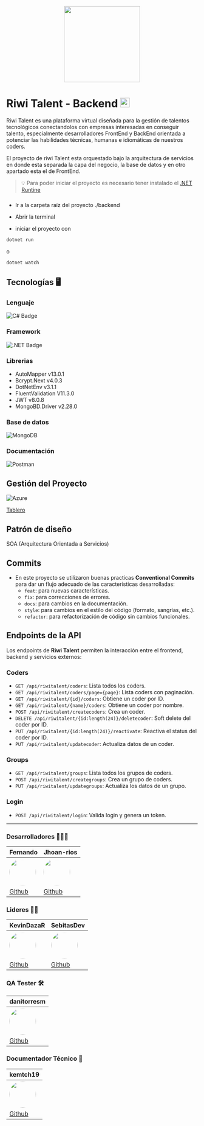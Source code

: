 <p align="center">
    <img src="https://i.postimg.cc/4Nz6tC2Y/Riwi-Logo.png" width=200px>
</p>

# Riwi Talent - Backend <img src="https://i.postimg.cc/3w611XXN/backend.png" width=25px>

Riwi Talent es una plataforma virtual diseñada para la gestión de talentos tecnológicos conectandolos con empresas interesadas en conseguir talento, especialmente desarrolladores FrontEnd y BackEnd orientada a potenciar las habilidades técnicas, humanas e idiomáticas de nuestros coders.

El proyecto de riwi Talent esta orquestado bajo la arquitectura de servicios en donde esta separada la capa del negocio, la base de datos y en otro apartado esta el de FrontEnd.

> 💡 Para poder iniciar el proyecto es necesario tener instalado el [.NET Runtine](https://dotnet.microsoft.com/es-es/download)


###

- Ir a la carpeta raíz del proyecto ./backend

- Abrir la terminal

- iniciar el proyecto con

```bash
dotnet run
```

o

```bash
dotnet watch
```

## Tecnologías 🖥️

### Lenguaje

![C# Badge](https://img.shields.io/badge/C%23-512BD4?logo=csharp&logoColor=fff&style=for-the-badge)

### Framework

![.NET Badge](https://img.shields.io/badge/.NET-512BD4?logo=dotnet&logoColor=fff&style=for-the-badge)

### Librerias

- AutoMapper v13.0.1
- Bcrypt.Next v4.0.3
- DotNetEnv v3.1.1
- FluentValidation V11.3.0
- JWT v8.0.8
- MongoBD.Driver v2.28.0

### Base de datos

![MongoDB](https://img.shields.io/badge/MongoDB-%234ea94b.svg?style=for-the-badge&logo=mongodb&logoColor=white)

### Documentación

![Postman](https://img.shields.io/badge/Postman-FF6C37?style=for-the-badge&logo=postman&logoColor=white)


## Gestión del Proyecto

![Azure](https://img.shields.io/badge/azure-%230072C6.svg?style=for-the-badge&logo=microsoftazure&logoColor=white)

[Tablero](https://cvcentralteam.atlassian.net/jira/software/projects/SCRUM/boards/1?atlOrigin=eyJpIjoiZDUwZDU5ZTM3OTBhNDlkM2E4NTZmNmU5N2M1ZWNhZDMiLCJwIjoiaiJ9)

## Patrón de diseño

SOA (Arquitectura Orientada a Servicios)

## Commits
- En este proyecto se utilizaron buenas practicas **Conventional Commits** para dar un flujo adecuado de las caracteristicas desarrolladas:
  - `feat`: para nuevas características.
  - `fix`: para correcciones de errores.
  - `docs`: para cambios en la documentación.
  - `style`: para cambios en el estilo del código (formato, sangrías, etc.).
  - `refactor`: para refactorización de código sin cambios funcionales.

## Endpoints de la API

Los endpoints de **Riwi Talent** permiten la interacción entre el frontend, backend y servicios externos:

### Coders

- `GET /api/riwitalent/coders`: Lista todos los coders.
- `GET /api/riwitalent/coders/page={page}`: Lista coders con paginación.
- `GET /api/riwitalent/{id}/coders`: Obtiene un coder por ID.
- `GET /api/riwitalent/{name}/coders`: Obtiene un coder por nombre.
- `POST /api/riwitalent/createcoders`: Crea un coder.
- `DELETE /api/riwitalent/{id:length(24)}/deletecoder`: Soft delete del coder por ID.
- `PUT /api/riwitalent/{id:length(24)}/reactivate`: Reactiva el status del coder por ID.
- `PUT /api/riwitalent/updatecoder`: Actualiza datos de un coder.

### Groups

- `GET /api/riwitalent/groups`: Lista todos los grupos de coders.
- `POST /api/riwitalent/creategroups`: Crea un grupo de coders.
- `PUT /api/riwitalent/updategroups`: Actualiza los datos de un grupo.

### Login

- `POST /api/riwitalent/login`: Valida login y genera un token.

---

### **Desarrolladores** 👨🏻‍💻

| **Fernando** | **Jhoan-rios** 
| --- | --- | 
| <a href="https://github.com/Axus00"><img style="border-radius: 50%" src="https://github.com/Axus00.png" width=70px></a> | <a href="https://github.com/Jhoan-rios"><img style="border-radius: 50%" src="https://github.com/Jhoan-rios.png" width=70px></a>
| [Github](https://github.com/Axus00) | [Github](https://github.com/Jhoan-rios) |

### **Lideres** 🤝🏻 

| **KevinDazaR** | **SebitasDev** 
| --- | --- | 
| <a href="https://github.com/KevinDazaR"><img style="border-radius: 50%" src="https://github.com/KevinDazaR.png" width=70px></a> | <a href="https://github.com/SebitasDev"><img style="border-radius: 50%" src="https://github.com/SebitasDev.png" width=70px></a> 
| [Github](https://github.com/KevinDazaR) | [Github](https://github.com/SebitasDev) |

### **QA Tester** 🛠️

| **danitorresm** |
| --- | 
| <a href="https://github.com/danitorresm"><img style="border-radius: 50%" src="https://github.com/danitorresm.png" width=70px></a> |
| [Github](https://github.com/danitorresm) |

### **Documentador Técnico** 📑

| **kemtch19** | 
| --- |
| <a href="https://github.com/kemtch19"><img style="border-radius: 50%" src="https://github.com/kemtch19.png" width=70px></a> |
| [Github](https://github.com/kemtch19) |
